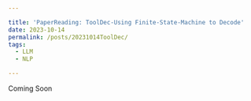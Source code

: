 ```yaml
---

title: 'PaperReading: ToolDec-Using Finite-State-Machine to Decode'
date: 2023-10-14
permalink: /posts/20231014ToolDec/
tags:
  - LLM
  - NLP

---
```



Coming Soon